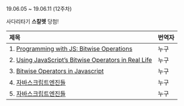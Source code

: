 19.06.05 ~ 19.06.11 (12주차)

사다리타기 **스칼렛** 당첨!

|   제목   | 번역자  |
| :-------- | :------ |
| 1. [Programming with JS: Bitwise Operations](https://hackernoon.com/programming-with-js-bitwise-operations-393eb0745dc4)| 누구 |
| 2. [Using JavaScript’s Bitwise Operators in Real Life](https://codeburst.io/using-javascript-bitwise-operators-in-real-life-f551a731ff5)| 누구 |
| 3. [Bitwise Operators in Javascript](https://medium.com/bother7-blog/bitwise-operators-in-javascript-65c4c69be0d3)| 누구 |
| 4. [자바스크립트엔진들](링크)| 누구 |
| 5. [자바스크립트엔진들](링크)| 누구 |